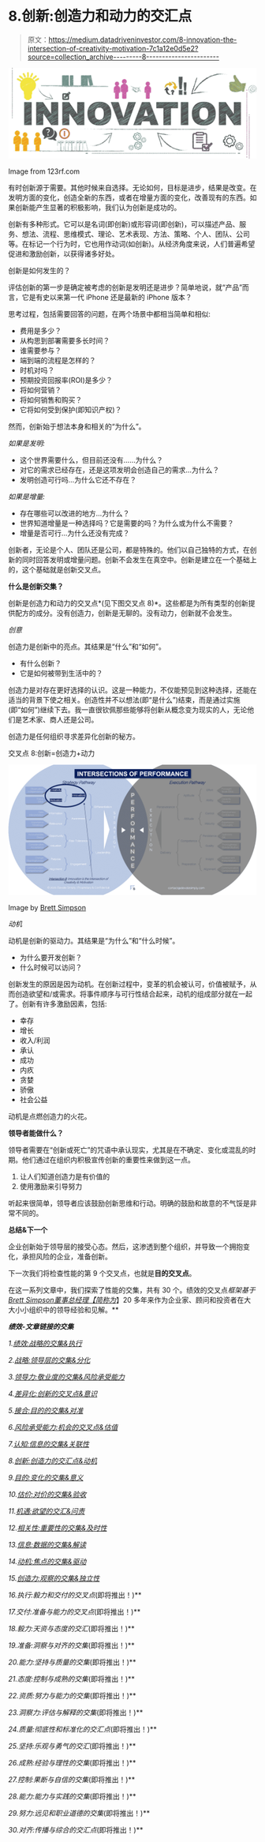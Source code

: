 # 8.创新:创造力和动力的交汇点

> 原文：<https://medium.datadriveninvestor.com/8-innovation-the-intersection-of-creativity-motivation-7c1a12e0d5e2?source=collection_archive---------8----------------------->

![](img/bd2e23590c3da70b978d9c72bdc7c2c6.png)

Image from 123rf.com

有时创新源于需要。其他时候来自选择。无论如何，目标是进步，结果是改变。在发明方面的变化，创造全新的东西，或者在增量方面的变化，改善现有的东西。如果创新能产生显著的积极影响，我们认为创新是成功的。

创新有多种形式。它可以是名词(即创新)或形容词(即创新)，可以描述产品、服务、想法、流程、思维模式、理论、艺术表现、方法、策略、个人、团队、公司等。在标记一个行为时，它也用作动词(如创新)。从经济角度来说，人们普遍希望促进和激励创新，以获得诸多好处。

创新是如何发生的？

评估创新的第一步是确定被考虑的创新是发明还是进步？简单地说，就“产品”而言，它是有史以来第一代 iPhone 还是最新的 iPhone 版本？

思考过程，包括需要回答的问题，在两个场景中都相当简单和相似:

*   费用是多少？
*   从构思到部署需要多长时间？
*   谁需要参与？
*   端到端的流程是怎样的？
*   时机对吗？
*   预期投资回报率(ROI)是多少？
*   将如何营销？
*   将如何销售和购买？
*   它将如何受到保护(即知识产权)？

然而，创新始于想法本身和相关的“为什么”。

*如果是发明:*

*   这个世界需要什么，但目前还没有……为什么？
*   对它的需求已经存在，还是这项发明会创造自己的需求…为什么？
*   发明创造可行吗…为什么它还不存在？

*如果是增量:*

*   存在哪些可以改进的地方…为什么？
*   世界知道增量是一种选择吗？它是需要的吗？为什么或为什么不需要？
*   增量是否可行…为什么还没有完成？

创新者，无论是个人、团队还是公司，都是特殊的。他们以自己独特的方式，在创新的同时回答发明或增量问题。创新不会发生在真空中。创新是建立在一个基础上的，这个基础就是创新交叉点。

**什么是创新交集？**

创新是创造力和动力的交叉点*(见下图交叉点 8)*。这些都是为所有类型的创新提供配方的成分。没有创造力，创新是无聊的。没有动力，创新就不会发生。

*创意*

创造力是创新中的亮点。其结果是“什么”和“如何”。

*   有什么创新？
*   它是如何被带到生活中的？

创造力是对存在更好选择的认识。这是一种能力，不仅能预见到这种选择，还能在适当的背景下使之相关。创造性并不以想法(即“是什么”)结束，而是通过实施(即“如何”)继续下去。我一直很钦佩那些能够将创新从概念变为现实的人，无论他们是艺术家、商人还是公司。

创造力是任何组织寻求差异化创新的秘方。

交叉点 8:创新=创造力+动力

![](img/15f673e27feab41efe053378490eaba8.png)

Image by [Brett Simpson](https://medium.com/u/191cf90a65d7?source=post_page-----7c1a12e0d5e2--------------------------------)

*动机*

动机是创新的驱动力。其结果是“为什么”和“什么时候”。

*   为什么要开发创新？
*   什么时候可以访问？

创新发生的原因是因为动机。在创新过程中，变革的机会被认可，价值被赋予，从而创造欲望和/或需求。将事件顺序与可行性结合起来，动机的组成部分就在一起了。创新有许多激励因素，包括:

*   幸存
*   增长
*   收入/利润
*   承认
*   成功
*   内疚
*   贪婪
*   骄傲
*   社会公益

动机是点燃创造力的火花。

**领导者能做什么？**

领导者需要在“创新或死亡”的咒语中承认现实，尤其是在不确定、变化或混乱的时期。他们通过在组织内积极宣传创新的重要性来做到这一点。

1.  让人们知道创造力是有价值的
2.  使用激励来引导努力

听起来很简单，领导者应该鼓励创新思维和行动。明确的鼓励和故意的不气馁是非常不同的。

**总结&下一个**

企业创新始于领导层的接受心态。然后，这渗透到整个组织，并导致一个拥抱变化，承担风险的企业，准备创新。

下一次我们将检查性能的第 9 个交叉点，也就是**目的交叉点**。

在这一系列文章中，我们探索了性能的交集，共有 30 个。绩效的交叉点*框架基于*[*Brett Simpson*](https://www.linkedin.com/in/brettjsimpson/)*[*董事总经理【简称为*](https://www.linkedin.com/company/elevatesimply/)*】20 多年来作为企业家、顾问和投资者在大大小小组织中的领导经验和见解。**

***绩效-文章链接的交集***

*1.[绩效:战略的交集&执行](https://medium.com/the-innovation/1-performance-the-intersection-of-strategy-execution-2bf06329f8d4)*

*2.[战略:领导层的交集&分化](https://medium.com/the-innovation/2-strategy-the-intersection-of-leadership-differentiation-a568b17731ab)*

*3.[领导力:敬业度的交集&风险承受能力](https://medium.com/the-innovation/3-leadership-the-intersection-of-engagement-risk-tolerance-f8c887e6c1d3)*

*4.[差异化:创新的交叉点&意识](https://medium.com/@brettjsimpson/4-differentiation-the-intersection-of-innovation-awareness-a21d053ecf12)*

*5.[接合:目的的交集&对准](https://medium.com/@brettjsimpson/5-engagement-the-intersection-of-purpose-alignment-953747437c26)*

*6.[风险承受能力:机会的交叉点&估值](https://medium.com/@brettjsimpson/6-risk-tolerance-the-intersection-of-opportunity-valuation-29cf4d9a0ac)*

*7.[认知:信息的交集&关联性](https://medium.com/@brettjsimpson/7-awareness-the-intersection-of-information-relevance-f0fd5322bcb7)*

*8.[创新:创造力的交汇点&动机](https://medium.com/@brettjsimpson/8-innovation-the-intersection-of-creativity-motivation-7c1a12e0d5e2)*

*9.[目的:变化的交集&意义](https://medium.com/@brettjsimpson/9-purpose-the-intersection-of-change-meaningfulness-9f12b0153e1)*

*10.[估价:对价的交集&验收](https://medium.com/@brettjsimpson/valuation-the-intersection-of-consideration-acceptance-eebe7b15e763)*

*11.[机遇:欲望的交汇&问责](https://medium.com/the-innovation/opportunity-the-intersection-of-desire-accountability-7e81adb1e195)*

*12.[相关性:重要性的交集&及时性](https://medium.com/@brettjsimpson/relevance-the-intersection-of-importance-timeliness-56cc748eb066)*

*13.[信息:数据的交集&解读](https://medium.com/@brettjsimpson/information-the-intersection-of-data-interpretation-62acc94ba8bf)*

*14.[动机:焦点的交集&驱动](https://medium.com/@brettjsimpson/14-motivation-the-intersection-of-focus-drive-d9ebd3ca9951)*

*15.[创造力:观察的交集&独立性](https://medium.com/@brettjsimpson/15-creativity-the-intersection-of-observation-independence-57f7294acb2b)*

*16.执行:毅力和交付的交叉点*(即将推出！)**

*17.交付:准备与能力的交叉点*(即将推出！)**

*18.毅力:天资与态度的交汇*(即将推出！)**

*19.准备:洞察与对齐的交集*(即将推出！)**

*20.能力:坚持与质量的交集*(即将推出！)**

*21.态度:控制与成熟的交集*(即将推出！)**

*22.资质:努力与能力的交集*(即将推出！)**

*23.洞察力:评估与解释的交集*(即将推出！)**

*24.质量:彻底性和标准化的交汇点*(即将推出！)**

*25.坚持:乐观与勇气的交汇*(即将推出！)**

*26.成熟:经验与理性的交集*(即将推出！)**

*27.控制:果断与自信的交集*(即将推出！)**

*28.能力:能力与实践的交集*(即将推出！)**

*29.努力:远见和职业道德的交集*(即将推出！)**

*30.对齐:传播与综合的交汇点*(即将推出！)**